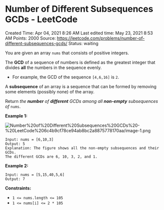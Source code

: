 # Number of Different Subsequences GCDs - LeetCode

Created Time: Apr 04, 2021 8:26 AM
Last edited time: May 23, 2021 8:53 AM
Points: 2000
Source: https://leetcode.com/problems/number-of-different-subsequences-gcds/
Status: waiting

You are given an array `nums` that consists of positive integers.

The **GCD** of a sequence of numbers is defined as the greatest integer that divides **all** the numbers in the sequence evenly.

- For example, the GCD of the sequence `[4,6,16]` is `2`.

A **subsequence** of an array is a sequence that can be formed by removing some elements (possibly none) of the array.

Return *the **number** of **different** GCDs among all **non-empty** subsequences of* `nums`.

**Example 1:**

![Number%20of%20Different%20Subsequences%20GCDs%20-%20LeetCode%206c4b9cf78ce94ab8bc2a8875778170aa/image-1.png](image-1.png)

```
Input: nums = [6,10,3]
Output: 5
Explanation: The figure shows all the non-empty subsequences and their GCDs.
The different GCDs are 6, 10, 3, 2, and 1.

```

**Example 2:**

```
Input: nums = [5,15,40,5,6]
Output: 7

```

**Constraints:**

- `1 <= nums.length <= 105`
- `1 <= nums[i] <= 2 * 105`